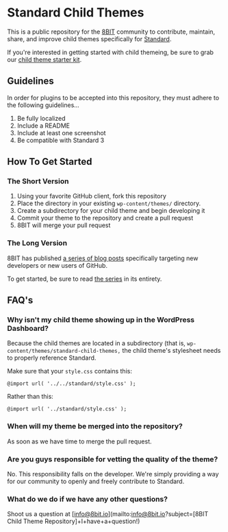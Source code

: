 # Standard Child Themes

This is a public repository for the [8BIT](http://8bit.io) community to contribute, maintain, share, and improve child themes specifically for [Standard](http://standardtheme.com).

If you're interested in getting started with child themeing, be sure to grab our [child theme starter kit](https://github.com/eightbit/standard-child-theme-kit).

## Guidelines

In order for plugins to be accepted into this repository, they must adhere to the following guidelines...

1. Be fully localized
2. Include a README
3. Include at least one screenshot
4. Be compatible with Standard 3

## How To Get Started

### The Short Version

1. Using your favorite GitHub client, fork this repository
2. Place the directory in your existing `wp-content/themes/` directory.
3. Create a subdirectory for your child theme and begin developing it
4. Commit your theme to the repository and create a pull request
5. 8BIT will merge your pull request

### The Long Version

8BIT has published [a series of blog posts](TODO) specifically targeting new developers or new users of GitHub. 

To get started, be sure to read [the series](TODO) in its entirety.

## FAQ's

### Why isn't my child theme showing up in the WordPress Dashboard?

Because the child themes are located in a subdirectory (that is, `wp-content/themes/standard-child-themes,` the child theme's stylesheet needs to properly reference Standard.

Make sure that your `style.css` contains this:

`@import url( '../../standard/style.css' );`

Rather than this:

`@import url( '../standard/style.css' );`

### When will my theme be merged into the repository?

As soon as we have time to merge the pull request.

### Are you guys responsible for vetting the quality of the theme?

No. This responsibility falls on the developer. We're simply providing a way for our community to openly and freely contribute to Standard.

### What do we do if we have any other questions?

Shoot us a question at [info@8bit.io](mailto:info@8bit.io?subject=[8BIT Child Theme Repository]+I+have+a+question!)
